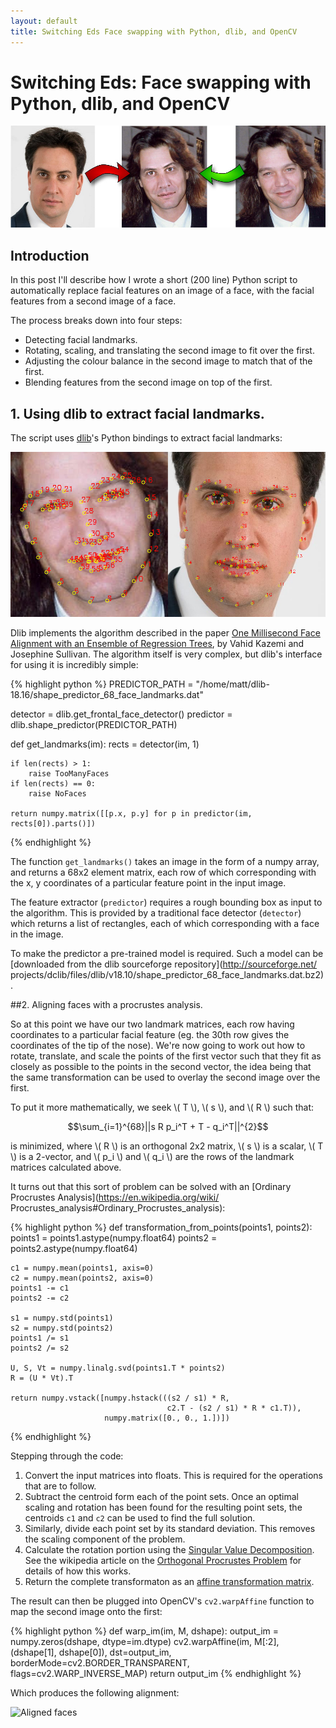 ```yaml
---
layout: default
title: Switching Eds Face swapping with Python, dlib, and OpenCV
---
```


# Switching Eds: Face swapping with Python, dlib, and OpenCV

![Header](/assets/switching-eds/header.jpg)

## Introduction

In this post I'll describe how I wrote a short (200 line) Python script to
automatically replace facial features on an image of a face, with the facial
features from a second image of a face.

The process breaks down into four steps:

* Detecting facial landmarks.
* Rotating, scaling, and translating the second image to fit over the first.
* Adjusting the colour balance in the second image to match that of the first.
* Blending features from the second image on top of the first.

## 1. Using dlib to extract facial landmarks.

The script uses [dlib](http://dlib.net/)'s Python bindings to extract facial
landmarks:

![Landmarks](/assets/switching-eds/landmarks.jpg)

Dlib implements the algorithm described in the paper [One Millisecond Face
Alignment with an Ensemble of Regression Trees](
http://www.csc.kth.se/~vahidk/papers/KazemiCVPR14.pdf), by Vahid Kazemi and
Josephine Sullivan. The algorithm itself is very complex, but dlib's interface
for using it is incredibly simple:

{% highlight python %}
PREDICTOR_PATH = "/home/matt/dlib-18.16/shape_predictor_68_face_landmarks.dat"

detector = dlib.get_frontal_face_detector()
predictor = dlib.shape_predictor(PREDICTOR_PATH)

def get_landmarks(im):
    rects = detector(im, 1)
    
    if len(rects) > 1:
        raise TooManyFaces
    if len(rects) == 0:
        raise NoFaces

    return numpy.matrix([[p.x, p.y] for p in predictor(im, rects[0]).parts()])
{% endhighlight %}

The function `get_landmarks()` takes an image in the form of a numpy array, and
returns a 68x2 element matrix, each row of which corresponding with the
x, y coordinates of a particular feature point in the input image.

The feature extractor (`predictor`) requires a rough bounding box as input to
the algorithm. This is provided by a traditional face detector (`detector`)
which returns a list of rectangles, each of which corresponding with a face in
the image.

To make the predictor a pre-trained model is required. Such a model can be
[downloaded from the dlib sourceforge repository](http://sourceforge.net/
projects/dclib/files/dlib/v18.10/shape_predictor_68_face_landmarks.dat.bz2).

##2. Aligning faces with a procrustes analysis.

So at this point we have our two landmark matrices, each row having coordinates
to a particular facial feature (eg. the 30th row gives the coordinates of the
tip of the nose). We're now going to work out how to rotate, translate, and
scale the points of the first vector such that they fit as closely as possible
to the points in the second vector, the idea being that the same transformation
can be used to overlay the second image over the first.

To put it more mathematically, we seek \\( T \\), \\( s \\), and \\( R \\) such
that:

$$\sum_{i=1}^{68}||s R p_i^T + T - q_i^T||^{2}$$

is minimized, where \\( R \\) is an orthogonal 2x2 matrix, \\( s \\) is a
scalar, \\( T \\) is a 2-vector, and \\( p_i \\) and \\( q_i \\) are the rows
of the landmark matrices calculated above.

It turns out that this sort of problem can be solved with an
[Ordinary Procrustes Analysis](https://en.wikipedia.org/wiki/
Procrustes_analysis#Ordinary_Procrustes_analysis):

{% highlight python %}
def transformation_from_points(points1, points2):
    points1 = points1.astype(numpy.float64)
    points2 = points2.astype(numpy.float64)

    c1 = numpy.mean(points1, axis=0)
    c2 = numpy.mean(points2, axis=0)
    points1 -= c1
    points2 -= c2

    s1 = numpy.std(points1)
    s2 = numpy.std(points2)
    points1 /= s1
    points2 /= s2

    U, S, Vt = numpy.linalg.svd(points1.T * points2)
    R = (U * Vt).T

    return numpy.vstack([numpy.hstack(((s2 / s1) * R,
                                       c2.T - (s2 / s1) * R * c1.T)),
                         numpy.matrix([0., 0., 1.])])
{% endhighlight %}

Stepping through the code:

1. Convert the input matrices into floats. This is required for the operations
   that are to follow.
2. Subtract the centroid form each of the point sets. Once an optimal scaling
   and rotation has been found for the resulting point sets, the centroids `c1`
   and `c2` can be used to find the full solution.
3. Similarly, divide each point set by its standard deviation. This removes the
   scaling component of the problem.
4. Calculate the rotation portion using the [Singular Value
   Decomposition](https://en.wikipedia.org/wiki/Singular_value_decomposition).
   See the wikipedia article on the [Orthogonal Procrustes Problem](
   https://en.wikipedia.org/wiki/Orthogonal_Procrustes_problem) for details of
   how this works.
5. Return the complete transformaton as an [affine transformation matrix](
   https://en.wikipedia.org/wiki/Transformation_matrix#Affine_transformations).

The result can then be plugged into OpenCV's `cv2.warpAffine` function to map
the second image onto the first:

{% highlight python %}
def warp_im(im, M, dshape):
    output_im = numpy.zeros(dshape, dtype=im.dtype)
    cv2.warpAffine(im,
                   M[:2],
                   (dshape[1], dshape[0]),
                   dst=output_im,
                   borderMode=cv2.BORDER_TRANSPARENT,
                   flags=cv2.WARP_INVERSE_MAP)
    return output_im
{% endhighlight %}

Which produces the following alignment:

![Aligned faces](/assets/switching-eds/aligned-faces.jpg)

